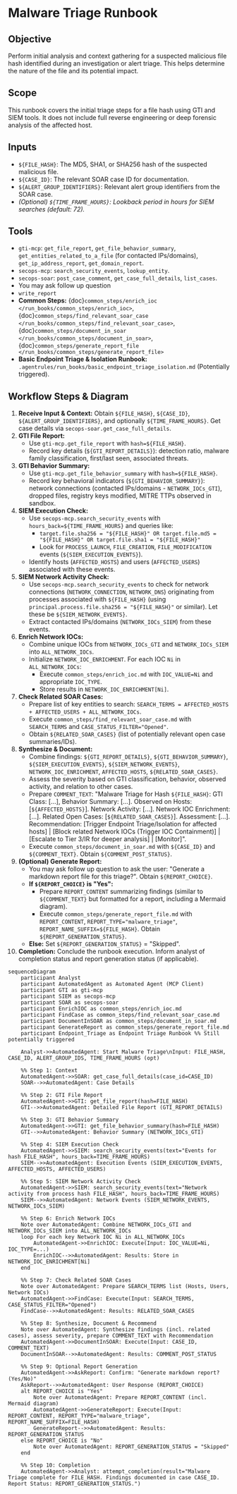 # Malware Triage Runbook

## Objective

Perform initial analysis and context gathering for a suspected malicious file hash identified during an investigation or alert triage. This helps determine the nature of the file and its potential impact.

## Scope

This runbook covers the initial triage steps for a file hash using GTI and SIEM tools. It does not include full reverse engineering or deep forensic analysis of the affected host.

## Inputs

*   `${FILE_HASH}`: The MD5, SHA1, or SHA256 hash of the suspected malicious file.
*   `${CASE_ID}`: The relevant SOAR case ID for documentation.
*   `${ALERT_GROUP_IDENTIFIERS}`: Relevant alert group identifiers from the SOAR case.
*   *(Optional) `${TIME_FRAME_HOURS}`: Lookback period in hours for SIEM searches (default: 72).*

## Tools

*   `gti-mcp`: `get_file_report`, `get_file_behavior_summary`, `get_entities_related_to_a_file` (for contacted IPs/domains), `get_ip_address_report`, `get_domain_report`.
*   `secops-mcp`: `search_security_events`, `lookup_entity`.
*   `secops-soar`: `post_case_comment`, `get_case_full_details`, `list_cases`.
*   You may ask follow up question
*   `write_report`
*   **Common Steps:** {doc}`common_steps/enrich_ioc </run_books/common_steps/enrich_ioc>`, {doc}`common_steps/find_relevant_soar_case </run_books/common_steps/find_relevant_soar_case>`, {doc}`common_steps/document_in_soar </run_books/common_steps/document_in_soar>`, {doc}`common_steps/generate_report_file </run_books/common_steps/generate_report_file>`
*   **Basic Endpoint Triage & Isolation Runbook:** `.agentrules/run_books/basic_endpoint_triage_isolation.md` (Potentially triggered).

## Workflow Steps & Diagram

1.  **Receive Input & Context:** Obtain `${FILE_HASH}`, `${CASE_ID}`, `${ALERT_GROUP_IDENTIFIERS}`, and optionally `${TIME_FRAME_HOURS}`. Get case details via `secops-soar.get_case_full_details`.
2.  **GTI File Report:**
    *   Use `gti-mcp.get_file_report` with `hash=${FILE_HASH}`.
    *   Record key details (`${GTI_REPORT_DETAILS}`): detection ratio, malware family classification, first/last seen, associated threats.
3.  **GTI Behavior Summary:**
    *   Use `gti-mcp.get_file_behavior_summary` with `hash=${FILE_HASH}`.
    *   Record key behavioral indicators (`${GTI_BEHAVIOR_SUMMARY}`): network connections (contacted IPs/domains - `NETWORK_IOCs_GTI`), dropped files, registry keys modified, MITRE TTPs observed in sandbox.
4.  **SIEM Execution Check:**
    *   Use `secops-mcp.search_security_events` with `hours_back=${TIME_FRAME_HOURS}` and queries like:
        *   `target.file.sha256 = "${FILE_HASH}" OR target.file.md5 = "${FILE_HASH}" OR target.file.sha1 = "${FILE_HASH}"`
        *   Look for `PROCESS_LAUNCH`, `FILE_CREATION`, `FILE_MODIFICATION` events (`${SIEM_EXECUTION_EVENTS}`).
    *   Identify hosts (`AFFECTED_HOSTS`) and users (`AFFECTED_USERS`) associated with these events.
5.  **SIEM Network Activity Check:**
    *   Use `secops-mcp.search_security_events` to check for network connections (`NETWORK_CONNECTION`, `NETWORK_DNS`) originating from processes associated with `${FILE_HASH}` (using `principal.process.file.sha256 = "${FILE_HASH}"` or similar). Let these be `${SIEM_NETWORK_EVENTS}`.
    *   Extract contacted IPs/domains (`NETWORK_IOCs_SIEM`) from these events.
6.  **Enrich Network IOCs:**
    *   Combine unique IOCs from `NETWORK_IOCs_GTI` and `NETWORK_IOCs_SIEM` into `ALL_NETWORK_IOCs`.
    *   Initialize `NETWORK_IOC_ENRICHMENT`. For each IOC `Ni` in `ALL_NETWORK_IOCs`:
        *   Execute `common_steps/enrich_ioc.md` with `IOC_VALUE=Ni` and appropriate `IOC_TYPE`.
        *   Store results in `NETWORK_IOC_ENRICHMENT[Ni]`.
7.  **Check Related SOAR Cases:**
    *   Prepare list of key entities to search: `SEARCH_TERMS = AFFECTED_HOSTS + AFFECTED_USERS + ALL_NETWORK_IOCs`.
    *   Execute `common_steps/find_relevant_soar_case.md` with `SEARCH_TERMS` and `CASE_STATUS_FILTER="Opened"`.
    *   Obtain `${RELATED_SOAR_CASES}` (list of potentially relevant open case summaries/IDs).
8.  **Synthesize & Document:**
    *   Combine findings: `${GTI_REPORT_DETAILS}`, `${GTI_BEHAVIOR_SUMMARY}`, `${SIEM_EXECUTION_EVENTS}`, `${SIEM_NETWORK_EVENTS}`, `NETWORK_IOC_ENRICHMENT`, `AFFECTED_HOSTS`, `${RELATED_SOAR_CASES}`.
    *   Assess the severity based on GTI classification, behavior, observed activity, and relation to other cases.
    *   Prepare `COMMENT_TEXT`: "Malware Triage for Hash `${FILE_HASH}`: GTI Class: [...], Behavior Summary: [...]. Observed on Hosts: [`${AFFECTED_HOSTS}`]. Network Activity: [...]. Network IOC Enrichment: [...]. Related Open Cases: [`${RELATED_SOAR_CASES}`]. Assessment: [...]. Recommendation: [Trigger Endpoint Triage/Isolation for affected hosts] | [Block related Network IOCs (Trigger IOC Containment)] | [Escalate to Tier 3/IR for deeper analysis] | [Monitor]".
    *   Execute `common_steps/document_in_soar.md` with `${CASE_ID}` and `${COMMENT_TEXT}`. Obtain `${COMMENT_POST_STATUS}`.
9.  **(Optional) Generate Report:**
    *   You may ask follow up question to ask the user: "Generate a markdown report file for this triage?". Obtain `${REPORT_CHOICE}`.
    *   **If `${REPORT_CHOICE}` is "Yes":**
        *   Prepare `REPORT_CONTENT` summarizing findings (similar to `${COMMENT_TEXT}` but formatted for a report, including a Mermaid diagram).
        *   Execute `common_steps/generate_report_file.md` with `REPORT_CONTENT`, `REPORT_TYPE="malware_triage"`, `REPORT_NAME_SUFFIX=${FILE_HASH}`. Obtain `${REPORT_GENERATION_STATUS}`.
    *   **Else:** Set `${REPORT_GENERATION_STATUS}` = "Skipped".
10. **Completion:** Conclude the runbook execution. Inform analyst of completion status and report generation status (if applicable).

```{mermaid}
sequenceDiagram
    participant Analyst
    participant AutomatedAgent as Automated Agent (MCP Client)
    participant GTI as gti-mcp
    participant SIEM as secops-mcp
    participant SOAR as secops-soar
    participant EnrichIOC as common_steps/enrich_ioc.md
    participant FindCase as common_steps/find_relevant_soar_case.md
    participant DocumentInSOAR as common_steps/document_in_soar.md
    participant GenerateReport as common_steps/generate_report_file.md
    participant Endpoint_Triage as Endpoint Triage Runbook %% Still potentially triggered

    Analyst->>AutomatedAgent: Start Malware Triage\nInput: FILE_HASH, CASE_ID, ALERT_GROUP_IDS, TIME_FRAME_HOURS (opt)

    %% Step 1: Context
    AutomatedAgent->>SOAR: get_case_full_details(case_id=CASE_ID)
    SOAR-->>AutomatedAgent: Case Details

    %% Step 2: GTI File Report
    AutomatedAgent->>GTI: get_file_report(hash=FILE_HASH)
    GTI-->>AutomatedAgent: Detailed File Report (GTI_REPORT_DETAILS)

    %% Step 3: GTI Behavior Summary
    AutomatedAgent->>GTI: get_file_behavior_summary(hash=FILE_HASH)
    GTI-->>AutomatedAgent: Behavior Summary (NETWORK_IOCs_GTI)

    %% Step 4: SIEM Execution Check
    AutomatedAgent->>SIEM: search_security_events(text="Events for hash FILE_HASH", hours_back=TIME_FRAME_HOURS)
    SIEM-->>AutomatedAgent: Execution Events (SIEM_EXECUTION_EVENTS, AFFECTED_HOSTS, AFFECTED_USERS)

    %% Step 5: SIEM Network Activity Check
    AutomatedAgent->>SIEM: search_security_events(text="Network activity from process hash FILE_HASH", hours_back=TIME_FRAME_HOURS)
    SIEM-->>AutomatedAgent: Network Events (SIEM_NETWORK_EVENTS, NETWORK_IOCs_SIEM)

    %% Step 6: Enrich Network IOCs
    Note over AutomatedAgent: Combine NETWORK_IOCs_GTI and NETWORK_IOCs_SIEM into ALL_NETWORK_IOCs
    loop For each key Network IOC Ni in ALL_NETWORK_IOCs
        AutomatedAgent->>EnrichIOC: Execute(Input: IOC_VALUE=Ni, IOC_TYPE=...)
        EnrichIOC-->>AutomatedAgent: Results: Store in NETWORK_IOC_ENRICHMENT[Ni]
    end

    %% Step 7: Check Related SOAR Cases
    Note over AutomatedAgent: Prepare SEARCH_TERMS list (Hosts, Users, Network IOCs)
    AutomatedAgent->>FindCase: Execute(Input: SEARCH_TERMS, CASE_STATUS_FILTER="Opened")
    FindCase-->>AutomatedAgent: Results: RELATED_SOAR_CASES

    %% Step 8: Synthesize, Document & Recommend
    Note over AutomatedAgent: Synthesize findings (incl. related cases), assess severity, prepare COMMENT_TEXT with Recommendation
    AutomatedAgent->>DocumentInSOAR: Execute(Input: CASE_ID, COMMENT_TEXT)
    DocumentInSOAR-->>AutomatedAgent: Results: COMMENT_POST_STATUS

    %% Step 9: Optional Report Generation
    AutomatedAgent->>AskReport: Confirm: "Generate markdown report? (Yes/No)"
    AskReport-->>AutomatedAgent: User Response (REPORT_CHOICE)
    alt REPORT_CHOICE is "Yes"
        Note over AutomatedAgent: Prepare REPORT_CONTENT (incl. Mermaid diagram)
        AutomatedAgent->>GenerateReport: Execute(Input: REPORT_CONTENT, REPORT_TYPE="malware_triage", REPORT_NAME_SUFFIX=FILE_HASH)
        GenerateReport-->>AutomatedAgent: Results: REPORT_GENERATION_STATUS
    else REPORT_CHOICE is "No"
        Note over AutomatedAgent: REPORT_GENERATION_STATUS = "Skipped"
    end

    %% Step 10: Completion
    AutomatedAgent->>Analyst: attempt_completion(result="Malware Triage complete for FILE_HASH. Findings documented in case CASE_ID. Report Status: REPORT_GENERATION_STATUS.")
